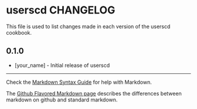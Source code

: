 # userscd CHANGELOG

This file is used to list changes made in each version of the userscd cookbook.

## 0.1.0
- [your_name] - Initial release of userscd

- - -
Check the [Markdown Syntax Guide](http://daringfireball.net/projects/markdown/syntax) for help with Markdown.

The [Github Flavored Markdown page](http://github.github.com/github-flavored-markdown/) describes the differences between markdown on github and standard markdown.
